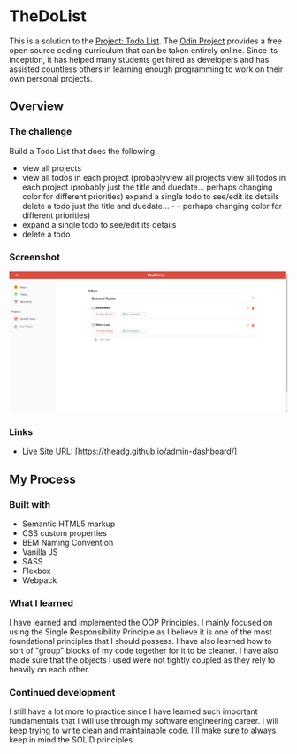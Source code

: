 # TheDoList

This is a solution to the [Project: Todo List](https://www.theodinproject.com/lessons/node-path-javascript-todo-list). The [Odin Project](https://www.theodinproject.com/about) provides a free open source coding curriculum that can be taken entirely online. Since its inception, it has helped many students get hired as developers and has assisted countless others in learning enough programming to work on their own personal projects.

## Overview

### The challenge

Build a Todo List that does the following:

- view all projects
- view all todos in each project (probablyview all projects
  view all todos in each project (probably just the title and duedate… perhaps changing color for different priorities)
  expand a single todo to see/edit its details
  delete a todo
  just the title and duedate… - - perhaps changing color for different priorities)
- expand a single todo to see/edit its details
- delete a todo

### Screenshot

![](./src/assets/adg-todolist.png)

### Links

- Live Site URL: [https://theadg.github.io/admin-dashboard/]

## My Process

### Built with

- Semantic HTML5 markup
- CSS custom properties
- BEM Naming Convention
- Vanilla JS
- SASS
- Flexbox
- Webpack

### What I learned

I have learned and implemented the OOP Principles. I mainly focused on using the Single Responsibility Principle as I believe it is one of the most foundational principles that I should possess. I have also learned how to sort of "group" blocks of my code together for it to be cleaner. I have also made sure that the objects I used were not tightly coupled as they rely to heavily on each other.

### Continued development

I still have a lot more to practice since I have learned such important fundamentals that I will use through my software engineering career. I will keep trying to write clean and maintainable code. I'll make sure to always keep in mind the SOLID principles.
